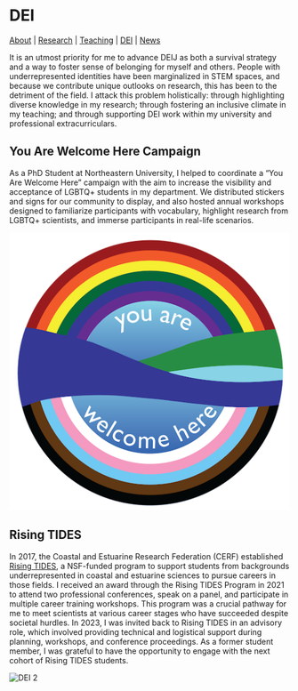 # DEI
[About](https://shswinea.github.io/) | [Research](/research.md) | [Teaching](/teaching.md) | [DEI](/dei.md) | [News](/news.md)

It is an utmost priority for me to advance DEIJ as both a survival strategy and a way to foster sense of belonging for myself and others. People with underrepresented identities have been marginalized in STEM spaces, and because we contribute unique outlooks on research, this has been to the detriment of the field. I attack this problem holistically: through highlighting diverse knowledge in my research; through fostering an inclusive climate in my teaching; and through supporting DEI work within my university and professional extracurriculars.

## You Are Welcome Here Campaign

As a PhD Student at Northeastern University, I helped to coordinate a “You Are Welcome Here” campaign with the aim to increase the visibility and acceptance of LGBTQ+ students in my department. We distributed stickers and signs for our community to display, and also hosted annual workshops designed to familiarize participants with vocabulary, highlight research from LGBTQ+ scientists, and immerse participants in real-life scenarios.

![DEI 1](asset/yawh.png)

## Rising TIDES

In 2017, the Coastal and Estuarine Research Federation (CERF) established [Rising TIDES](https://www.cerf.science/rising-tides-program), a NSF-funded program to support students from backgrounds underrepresented in coastal and estuarine sciences to pursue careers in those fields. I received an award through the Rising TIDES Program in 2021 to attend two professional conferences, speak on a panel, and participate in multiple career training workshops. This program was a crucial pathway for me to meet scientists at various career stages who have succeeded despite societal hurdles. In 2023, I was invited back to Rising TIDES in an advisory role, which involved providing technical and logistical support during planning, workshops, and conference proceedings. As a former student member, I was grateful to have the opportunity to engage with the next cohort of Rising TIDES students.

![DEI 2](asset/risingtides2.JPG)
